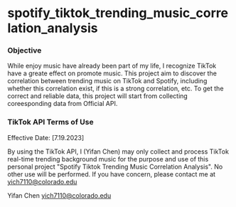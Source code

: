 # spotify_tiktok_trending_music_correlation_analysis

### Objective
While enjoy music have already been part of my life, I recognize TikTok have a greate effect on promote music. This project aim to discover the correlation between trending music on TikTok and Spotify, including whether this correlation exist, if this is a strong correlation, etc. To get the correct and reliable data, this project will start from collecting coreesponding data from Official API.

### TikTok API Terms of Use

Effective Date: [7.19.2023]

By using the TikTok API, I (Yifan Chen) may only collect and process TikTok real-time trending background music for the purpose and use of this personal project "Spotify Tiktok Trending Music Correlation Analysis". No other use will be performed. If you have concern, please contact me at yich7110@colorado.edu


Yifan Chen
yich7110@colorado.edu
